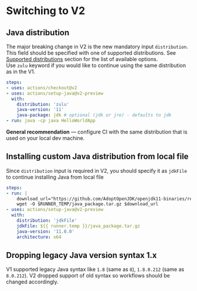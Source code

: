 # Switching to V2
## Java distribution
The major breaking change in V2 is the new mandatory input `distribution`. This field should be specified with one of supported distributions. See [Supported distributions](../README.md#Supported-distributions) section for the list of available options.  
Use `zulu` keyword if you would like to continue using the same distribution as in the V1.
```yaml
steps:
- uses: actions/checkout@v2
- uses: actions/setup-java@v2-preview
  with:
    distribution: 'zulu'
    java-version: '11'
    java-package: jdk # optional (jdk or jre) - defaults to jdk
- run: java -cp java HelloWorldApp
```

**General recommendation** — configure CI with the same distribution that is used on your local dev machine.

## Installing custom Java distribution from local file
Since `distribution` input is required in V2, you should specify it as `jdkFile` to continue installing Java from local file
```yaml
steps:
- run: |
    download_url="https://github.com/AdoptOpenJDK/openjdk11-binaries/releases/download/jdk-11.0.10%2B9/OpenJDK11U-jdk_x64_linux_hotspot_11.0.10_9.tar.gz"
    wget -O $RUNNER_TEMP/java_package.tar.gz $download_url
- uses: actions/setup-java@v2-preview
  with:
    distribution: 'jdkFile'
    jdkFile: ${{ runner.temp }}/java_package.tar.gz
    java-version: '11.0.0'
    architecture: x64
```

## Dropping legacy Java version syntax 1.x
V1 supported legacy Java syntax like `1.8` (same as `8`), `1.8.0.212` (same as `8.0.212`). 
V2 dropped support of old syntax so workflows should be changed accordingly. 
